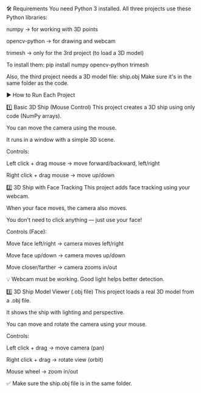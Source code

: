🛠 Requirements
You need Python 3 installed.
All three projects use these Python libraries:

numpy → for working with 3D points

opencv-python → for drawing and webcam

trimesh → only for the 3rd project (to load a 3D model)

To install them:
pip install numpy opencv-python trimesh

Also, the third project needs a 3D model file: ship.obj
Make sure it's in the same folder as the code.

▶️ How to Run Each Project

1️⃣ Basic 3D Ship (Mouse Control)
This project creates a 3D ship using only code (NumPy arrays).

You can move the camera using the mouse.

It runs in a window with a simple 3D scene.

Controls:

Left click + drag mouse → move forward/backward, left/right

Right click + drag mouse → move up/down

2️⃣ 3D Ship with Face Tracking
This project adds face tracking using your webcam.

When your face moves, the camera also moves.

You don't need to click anything — just use your face!

Controls (Face):

Move face left/right → camera moves left/right

Move face up/down → camera moves up/down

Move closer/farther → camera zooms in/out

💡 Webcam must be working. Good light helps better detection.

3️⃣ 3D Ship Model Viewer (.obj file)
This project loads a real 3D model from a .obj file.

It shows the ship with lighting and perspective.

You can move and rotate the camera using your mouse.

Controls:

Left click + drag → move camera (pan)

Right click + drag → rotate view (orbit)

Mouse wheel → zoom in/out

✅ Make sure the ship.obj file is in the same folder.

